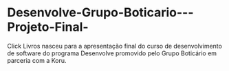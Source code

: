 # Desenvolve-Grupo-Boticario---Projeto-Final-
Click Livros nasceu para a apresentação final do curso de desenvolvimento de software do programa Desenvolve promovido pelo Grupo Boticário em parceria com a Koru.
